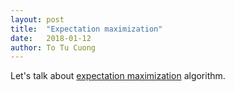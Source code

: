 ```yaml
---
layout: post
title:  "Expectation maximization"
date:   2018-01-12
author: To Tu Cuong
---
```


Let's talk about [expectation maximization](/pages/demos/em.html) algorithm.
